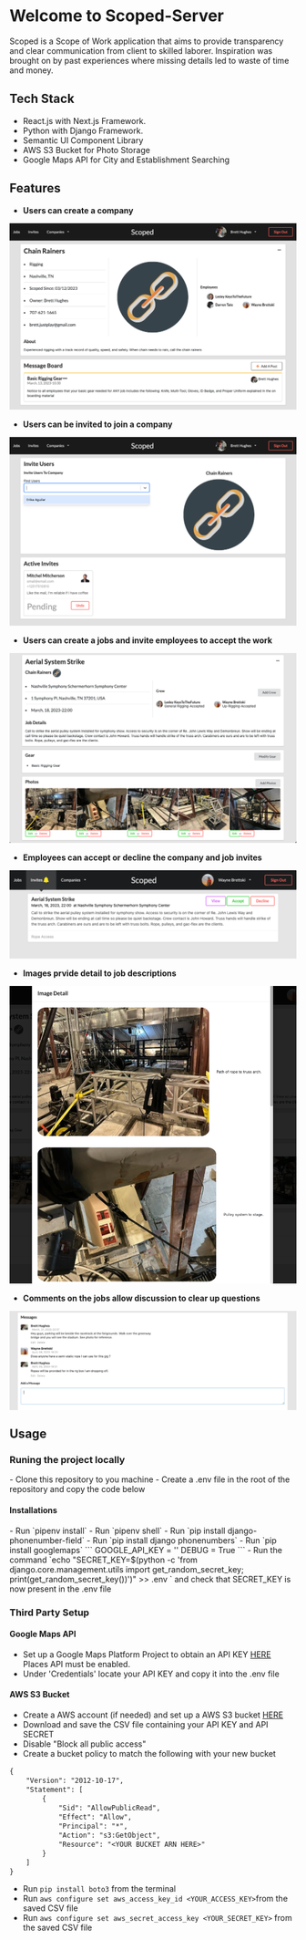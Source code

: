 # Welcome to Scoped-Server

Scoped is a Scope of Work application that aims to provide transparency and clear communication from client to skilled laborer.  Inspiration was brought on by past experiences where missing details led to waste of time and money.

## Tech Stack

- React.js with Next.js Framework.
- Python with Django Framework.
- Semantic UI Component Library
- AWS S3 Bucket for Photo Storage
- Google Maps API for City and Establishment Searching

## Features

- **Users can create a company**

<img src="./images/company.png" style="displayl: block">

- **Users can be invited to join a company**

<img src="./images/invite.png" style="displayl: block">

- **Users can create a jobs and invite employees to accept the work**

<img src="./images/job.png" style="displayl: block">

- **Employees can accept or decline the company and job invites**

<img src="./images/jobInvite.png" style="displayl: block">

- **Images prvide detail to job descriptions**

<img src="./images/imageDetail.png" style="displayl: block">

- **Comments on the jobs allow discussion to clear up questions**

<img src="./images/messaging.png" style="display: block">

## Usage
<h3>Runing the project locally</h3>
- Clone this repository to you machine
- Create a .env file in the root of the repository and copy the code below
<h4>Installations</h4>
- Run `pipenv install`
- Run `pipenv shell`
- Run `pip install django-phonenumber-field`
- Run `pip install django phonenumbers`
- Run `pip install googlemaps`
```
GOOGLE_API_KEY = '<YOUR GOOGLE MAPS API KEY>'
DEBUG = True
```
- Run the command `echo "SECRET_KEY=$(python -c 'from django.core.management.utils import get_random_secret_key; print(get_random_secret_key())')" >> .env
` and check that SECRET_KEY is now present in the .env file

<h3>Third Party Setup</h3>
<h4>Google Maps API</h4>

- Set up a Google Maps Platform Project to obtain an API KEY [HERE](https://mapsplatform.google.com/?utm_source=search&utm_medium=googleads&utm_campaign=brand_core_exa_desk_mobile_us&gclid=Cj0KCQjw_r6hBhDdARIsAMIDhV8lHRlLjK7DaVksC2RGodc-NVyN-Z3s8nDHdgkufo31s1qccZzRStsaAuBYEALw_wcB&gclsrc=aw.ds) Places API must be enabled.
- Under 'Credentials' locate your API KEY and copy it into the .env file

<h4>AWS S3 Bucket</h4>

- Create a AWS account (if needed) and set up a AWS S3 bucket [HERE](https://aws.amazon.com/s3/)
- Download and save the CSV file containing your API KEY and API SECRET
- Disable "Block all public access"
- Create a bucket policy to match the following with your new bucket
```
{
    "Version": "2012-10-17",
    "Statement": [
        {
            "Sid": "AllowPublicRead",
            "Effect": "Allow",
            "Principal": "*",
            "Action": "s3:GetObject",
            "Resource": "<YOUR BUCKET ARN HERE>"
        }
    ]
}
```
- Run `pip install boto3` from the terminal
- Run `aws configure set aws_access_key_id <YOUR_ACCESS_KEY>`from the saved CSV file
- Run `aws configure set aws_secret_access_key <YOUR_SECRET_KEY>` from the saved CSV file



